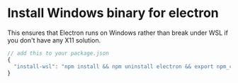 # Install Windows binary for electron

This ensures that Electron runs on Windows rather than break under WSL if you don't have any X11 solution.

```javascript
// add this to your package.json
{
  "install-wsl": "npm install && npm uninstall electron && export npm_config_platform=win32 && npm install electron && unset npm_config_platform"
}
```
